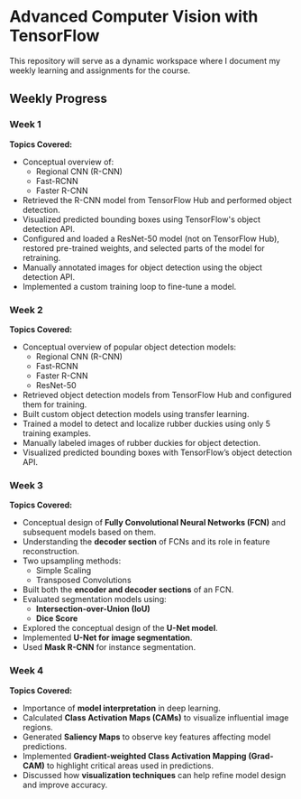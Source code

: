 # Advanced Computer Vision with TensorFlow

This repository will serve as a dynamic workspace where I document my weekly learning and assignments for the course.

## Weekly Progress

### Week 1
**Topics Covered:**
- Conceptual overview of:
  - Regional CNN (R-CNN)
  - Fast-RCNN
  - Faster R-CNN
- Retrieved the R-CNN model from TensorFlow Hub and performed object detection.
- Visualized predicted bounding boxes using TensorFlow's object detection API.
- Configured and loaded a ResNet-50 model (not on TensorFlow Hub), restored pre-trained weights, and selected parts of the model for retraining.
- Manually annotated images for object detection using the object detection API.
- Implemented a custom training loop to fine-tune a model.

### Week 2
**Topics Covered:**
- Conceptual overview of popular object detection models:
  - Regional CNN (R-CNN)
  - Fast-RCNN
  - Faster R-CNN
  - ResNet-50
- Retrieved object detection models from TensorFlow Hub and configured them for training.
- Built custom object detection models using transfer learning.
- Trained a model to detect and localize rubber duckies using only 5 training examples.
- Manually labeled images of rubber duckies for object detection.
- Visualized predicted bounding boxes with TensorFlow’s object detection API.

### Week 3
**Topics Covered:**
- Conceptual design of **Fully Convolutional Neural Networks (FCN)** and subsequent models based on them.
- Understanding the **decoder section** of FCNs and its role in feature reconstruction.
- Two upsampling methods:
  - Simple Scaling
  - Transposed Convolutions
- Built both the **encoder and decoder sections** of an FCN.
- Evaluated segmentation models using:
  - **Intersection-over-Union (IoU)**
  - **Dice Score**
- Explored the conceptual design of the **U-Net model**.
- Implemented **U-Net for image segmentation**.
- Used **Mask R-CNN** for instance segmentation.

### Week 4
**Topics Covered:**
- Importance of **model interpretation** in deep learning.
- Calculated **Class Activation Maps (CAMs)** to visualize influential image regions.
- Generated **Saliency Maps** to observe key features affecting model predictions.
- Implemented **Gradient-weighted Class Activation Mapping (Grad-CAM)** to highlight critical areas used in predictions.
- Discussed how **visualization techniques** can help refine model design and improve accuracy.

  
